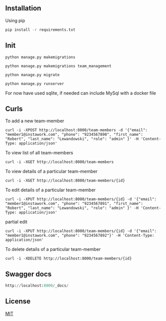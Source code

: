 ## Installation

Using pip

```bash
pip install -r requirements.txt
```
## Init

```
python manage.py makemigrations
```

```
python manage.py makemigrations team_management 
```

```
python manage.py migrate
```

```
python manage.py runserver
```

For now have used sqlite, if needed can include MySql with a docker file 

## Curls


To add a new team-member
```
curl -i -XPOST http://localhost:8000/team-members -d '{"email": "member1@instawork.com", "phone": "9234567890", "first_name": "Robert", "last_name": "Lewandowski", "role": "admin" }' -H 'Content-Type: application/json'    
```

To view list of all team-members
```
curl -i -XGET http://localhost:8000/team-members 
```
To view details of a particular team-member
```
curl -i -XGET http://localhost:8000/team-members/{id}
```

To edit details of a particular team-member
```
curl -i -XPUT http://localhost:8000/team-members/{id} -d '{"email": "member1@instawork.com", "phone": "9234567891", "first_name": "Robert", "last_name": "Lewandowski", "role": "admin" }' -H 'Content-Type: application/json' 
```
partial edit
```
curl -i -XPUT http://localhost:8000/team-members/{id} -d '{"email": "member1@instawork.com", "phone": "9234567892"}' -H 'Content-Type: application/json' 
```

To delete details of a particular team-member
```
curl -i -XDELETE http://localhost:8000/team-members/{id}
```

## Swagger docs

```python
http://localhost:8000/_docs/
```


## License
[MIT](https://choosealicense.com/licenses/mit/)
